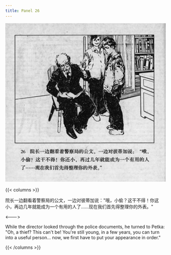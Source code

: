 ```yaml
---
title: Panel 26
---
```


![biao page](./../../../images/biao/seifert0726_biao_0030_026.jpg)

{{< columns >}}

院长一边翻看着警察局的公文，一边对彼蒂加说："哦，小偷？这干不得！你这小，再边几年就能成为一个有用的人了......现在我们首先得整理你的外表。"

<--->

While the director looked through the police documents, he turned to Petka: "Oh, a thief? This can't be! You're still young, in a few years, you can turn into a useful person... now, we first have to put your appearance in order."

{{< /columns >}}
